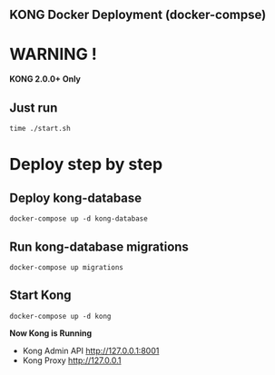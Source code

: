 KONG Docker Deployment (docker-compse)
---

# WARNING !

**KONG 2.0.0+ Only**

## Just run

```
time ./start.sh
```

# Deploy step by step

## Deploy kong-database

```
docker-compose up -d kong-database
```

## Run kong-database migrations

```
docker-compose up migrations
```

## Start Kong

```
docker-compose up -d kong
```

**Now Kong is Running**
- Kong Admin API http://127.0.0.1:8001
- Kong Proxy http://127.0.0.1
